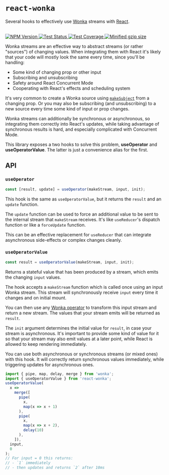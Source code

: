 # `react-wonka`

Several hooks to effectively use [Wonka](https://wonka.kitten.sh) streams with [React](https://reactjs.org/).

<br>
  <a href="https://npmjs.com/package/react-wonka">
    <img alt="NPM Version" src="https://img.shields.io/npm/v/react-wonka.svg" />
  </a>
  <a href="https://github.com/kitten/react-wonka/actions">
    <img alt="Test Status" src="https://github.com/kitten/react-wonka/workflows/CI/badge.svg" />
  </a>
  <a href="https://codecov.io/gh/kitten/react-wonka">
    <img alt="Test Coverage" src="https://codecov.io/gh/kitten/react-wonka/branch/master/graph/badge.svg" />
  </a>
  <a href="https://bundlephobia.com/result?p=react-wonka">
    <img alt="Minified gzip size" src="https://img.shields.io/bundlephobia/minzip/react-wonka.svg?label=gzip%20size" />
  </a>
<br>

Wonka streams are an effective way to abstract streams (or rather "sources") of changing
values. When integrating them with React it's likely that your code will mostly look
the same every time, since you'll be handling:

- Some kind of changing prop or other input
- Subscribing and unsubscribing
- Safety around React Concurrent Mode
- Cooperating with React's effects and scheduling system

It's very common to create a Wonka source using [`makeSubject`](https://wonka.kitten.sh/api/sources#makesubject)
from a changing prop. Or you may also be subscribing (and unsubscribing) to a new source every time some
kind of input or prop changes.

Wonka streams can additionally be synchronous or asynchronous, so integrating them correctly into
React's updates, while taking advantage of synchronous results is hard, and especially complicated with
Concurrent Mode.

This library exposes a two hooks to solve this problem, **useOperator** and **useOperatorValue**.
The latter is just a convenience alias for the first.

## API

### `useOperator`

```js
const [result, update] = useOperator(makeStream, input, init);
```

This hook is the same as `useOperatorValue`, but it returns the `result`
and an `update` function.

The `update` function can be used to force an additional value to be sent
to the internal stream that `makeStream` receives. It's like `useReducer`'s
dispatch function or like a `forceUpdate` function.

This can be an effective replacement for `useReducer` that can integrate
asynchronous side-effects or complex changes cleanly.

### `useOperatorValue`

```js
const result = useOperatorValue(makeStream, input, init);
```

Returns a stateful value that has been produced by a stream, which emits the
changing `input` values.

The hook accepts a `makeStream` function which is called once using an input
Wonka stream. This stream will synchronously receive `input` every time it
changes and on initial mount.

You can then use any [Wonka operator](https://wonka.kitten.sh/api/operators) to
transform this input stream and return a new stream. The values that your
stream emits will be returned as `result`.

The `init` argument determines the initial value for `result`, in case your
stream is asynchronous. It's important to provide some kind of value for it
so that your stream may also emit values at a later point, while React is
allowed to keep rendering immediately.

You can use both asynchronous or synchronous streams (or mixed ones) with
this hook. It will correctly return synchronous values immediately, while
triggering updates for asynchronous ones.

```js
import { pipe, map, delay, merge } from 'wonka';
import { useOperatorValue } from 'react-wonka';
useOperatorValue(
  x =>
    merge([
      pipe(
        x,
        map(x => x + 1)
      ),
      pipe(
        x,
        map(x => x + 2),
        delay(10)
      ),
    ]),
  input,
  0
);
// For input = 0 this returns:
// - `1` immediately
// - then updates and returns `2` after 10ms
```
